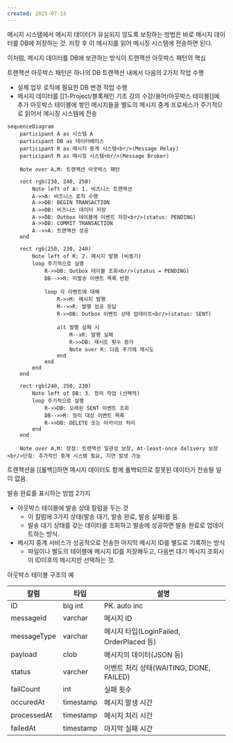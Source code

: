 ```yaml
---
created: 2025-07-15
---
```

메시지 시스템에서 메시지 데이터가 유실되지 않도록 보장하는 방법은 바로 메시지 데이터를 DB에 저장하는 것. 저장 후 이 메시지를 읽어 메시징 시스템에 전송하면 된다.

이처럼, 메시지 데이터를 DB에 보관하는 방식이 트랜잭션 아웃박스 패턴의 핵심

트랜잭션 아웃박스 패턴은 하나의 DB 트랜잭션 내에서 다음의 2가지 작업 수행
- 실제 업무 로직에 필요한 DB 변경 작업 수행
- 메시지 데이터를 [[1-Project/블록체인 기초 강의 수강/용어/아웃박스 테이블]]에 추가
아웃박스 테이블에 쌓인 메시지들을 별도의 메시지 중계 프로세스가 주기적으로 읽어서 메시징 시스템에 전송

```mermaid
sequenceDiagram
    participant A as 시스템 A
    participant DB as 데이터베이스
    participant R as 메시지 중계 시스템<br/>(Message Relay)
    participant M as 메시징 시스템<br/>(Message Broker)
    
    Note over A,M: 트랜잭션 아웃박스 패턴

    rect rgb(230, 240, 250)
        Note left of A: 1. 비즈니스 트랜잭션
        A->>A: 비즈니스 로직 수행
        A->>DB: BEGIN TRANSACTION
        A->>DB: 비즈니스 데이터 저장
        A->>DB: Outbox 테이블에 이벤트 저장<br/>(status: PENDING)
        A->>DB: COMMIT TRANSACTION
        A-->>A: 트랜잭션 성공
    end

    rect rgb(250, 230, 240)
        Note left of R: 2. 메시지 발행 (비동기)
        loop 주기적으로 실행
            R->>DB: Outbox 테이블 조회<br/>(status = PENDING)
            DB-->>R: 미발송 이벤트 목록 반환
            
            loop 각 이벤트에 대해
                R->>M: 메시지 발행
                M-->>R: 발행 성공 응답
                R->>DB: Outbox 이벤트 상태 업데이트<br/>(status: SENT)
                
                alt 발행 실패 시
                    M--xR: 발행 실패
                    R->>DB: 재시도 횟수 증가
                    Note over R: 다음 주기에 재시도
                end
            end
        end
    end

    rect rgb(240, 250, 230)
        Note left of DB: 3. 정리 작업 (선택적)
        loop 주기적으로 실행
            R->>DB: 오래된 SENT 이벤트 조회
            DB-->>R: 정리 대상 이벤트 목록
            R->>DB: DELETE 또는 아카이브 처리
        end
    end

    Note over A,M: 장점: 트랜잭션 일관성 보장, At-least-once delivery 보장<br/>단점: 추가적인 중계 시스템 필요, 지연 발생 가능
```
트랜잭션을 [[롤백]]하면 메시지 데이터도 함께 롤백되므로 잘못된 데이터가 전송될 일이 없음.

발송 완료를 표시하는 방법 2가지
- 아웃박스 테이블에 발송 상태 칼럼을 두는 것
	- 이 칼럼에 3가지 상태(발송 대기, 발송 완료, 발송 실패)를 둠.
	- 발송 대기 상태를 갖는 데이터를 조회하고 발송에 성공하면 발송 완료로 업데이트하는 방식.
- 메시지 중계 서비스가 성공적으로 전송한 마지막 메시지 ID를 별도로 기록하는 방식
	- 파일이나 별도의 테이블에 메시지 ID를 저장해두고, 다음번 대기 메시지 조회시 이 ID이후의 메시지만 선택하는 것.

아웃박스 테이블 구조의 예

| 칼럼          | 타입        | 설명                                 |
| ----------- | --------- | ---------------------------------- |
| ID          | big int   | PK. auto inc                       |
| messageId   | varchar   | 메시지 ID                             |
| messageType | varchar   | 메시지 타입(LoginFailed, OrderPlaced 등) |
| payload     | clob      | 메시지의 데이터(JSON 등)                   |
| status      | varcher   | 이벤트 처리 상태(WAITING, DONE, FAILED)   |
| failCount   | int       | 실패 횟수                              |
| occuredAt   | timestamp | 메시지 발생 시간                          |
| processedAt | timestamp | 메시지 처리 시간                          |
| failedAt    | timestamp | 마지막 실패 시간                          |
